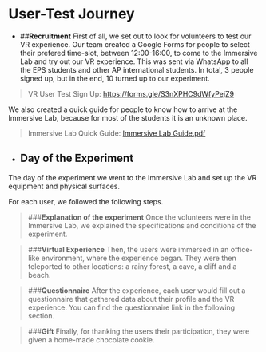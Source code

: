 # **User-Test Journey**
- ##**Recruitment**
First of all, we set out to look for volunteers to test our VR experience. Our team created a Google Forms for people to select their prefered time-slot, between 12:00-16:00, to come to the Immersive Lab and try out our VR experience. This was sent via WhatsApp to all the EPS students and other AP international students. In total, 3 people signed up, but in the end, 10 turned up to our experiment.
> VR User Test Sign Up: https://forms.gle/S3nXPHC9dWfyPejZ9 

We also created a quick guide for people to know how to arrive at the Immersive Lab, because for most of the students it is an unknown place. 
> Immersive Lab Quick Guide: [Immersive Lab Guide.pdf](/.attachments/Immersive%20Lab%20Guide-eb28d32f-7f8d-4baf-b6b7-4c5135ae0163.pdf)

- ## **Day of the Experiment**
The day of the experiment we went to the Immersive Lab and set up the VR equipment and physical surfaces.

For each user, we followed the following steps. 
>###**Explanation of the experiment**
>Once the volunteers were in the Immersive Lab, we explained the specifications and conditions of the experiment.

>###**Virtual Experience**
>Then, the users were immersed in an office-like environment, where the experience began. They were then teleported to other locations: a rainy forest, a cave, a cliff and a beach. 

>###**Questionnaire**
>After the experience, each user would fill out a questionnaire that gathered data about their profile and the VR experience. You can find the questionnaire link in the following section.

>###**Gift**
>Finally, for thanking the users their participation, they were given a home-made chocolate cookie. 